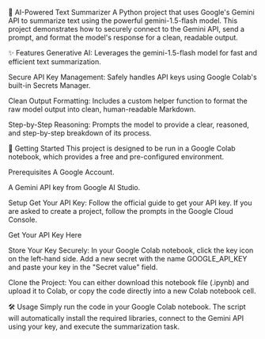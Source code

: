 📝 AI-Powered Text Summarizer
A Python project that uses Google's Gemini API to summarize text using the powerful gemini-1.5-flash model. This project demonstrates how to securely connect to the Gemini API, send a prompt, and format the model's response for a clean, readable output.

✨ Features
Generative AI: Leverages the gemini-1.5-flash model for fast and efficient text summarization.

Secure API Key Management: Safely handles API keys using Google Colab's built-in Secrets Manager.

Clean Output Formatting: Includes a custom helper function to format the raw model output into clean, human-readable Markdown.

Step-by-Step Reasoning: Prompts the model to provide a clear, reasoned, and step-by-step breakdown of its process.

🚀 Getting Started
This project is designed to be run in a Google Colab notebook, which provides a free and pre-configured environment.

Prerequisites
A Google Account.

A Gemini API key from Google AI Studio.

Setup
Get Your API Key: Follow the official guide to get your API key. If you are asked to create a project, follow the prompts in the Google Cloud Console.

Get Your API Key Here

Store Your Key Securely: In your Google Colab notebook, click the key icon on the left-hand side. Add a new secret with the name GOOGLE_API_KEY and paste your key in the "Secret value" field.

Clone the Project: You can either download this notebook file (.ipynb) and upload it to Colab, or copy the code directly into a new Colab notebook cell.

🛠️ Usage
Simply run the code in your Google Colab notebook. The script will automatically install the required libraries, connect to the Gemini API using your key, and execute the summarization task.
